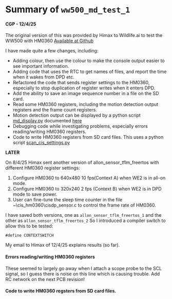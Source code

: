 # Summary of `ww500_md_test_1`
#### CGP - 12/4/25

The original version of this was provided by Himax to Wildlife.ai to test the WW500 with HM0360
[Available at Github](https://github.com/stevehuang82/for_wildlife_ai/tree/main/allon_sensor_tflm_freertos)

I have made quite a few changes, including:

* Adding colour, then use the colour to make the console output easier to see important information.
* Adding code that uses the RTC to get names of files, and report the time when it wakes from DPD etc.
* Refactored the code that sends register settings to the HM0360, especially to stop duplication
of register writes when it enters DPD.
* Add the ability to save an image sequence number in a file on the SD card.
* Read some HM0360 registers, including the motion detection output registers and the frame count registers.
* Motion detection output can be displayed by a python script [md_display.py](../../../../../_Tools/md_display.py) 
documented [here](../../../../../_Documentation/md_display.md)
* Debugging code while investigating problems, especially errors reading/writing HM0360 registers.
* Code to write HM0360 registers from SD card files. This uses a python script [scan_cis_settings.py](../../../../../_Tools/scan_cis_settings.py) 

__LATER__

On 8/4/25 Himax sent another version of allon_sensor_tflm_freertos with different HM0360 register settings:
1. Configure HM0360 to 640x480 10 fps(Context A) when WE2 is in all-on mode.
2. Configure HM0360 to 320x240 2 fps (Context B) when WE2 is in DPD mode to save power.
3. User can fine-tune the sleep time counter in the file ~\cis_hm0360\cisdp_sensor.c to control the frame rate of HM0360.

I have saved both versions, one as `allon_sensor_tflm_freertos_1` and the other as `allon_sensor_tflm_freertos_2` 
So I introduced a compiler switch to allow this to be tested:
```
#define CONTEXTSWITCH
```

My email to Himax of 12/4/25 explains results (so far).

#### Errors reading/writing HM0360 registers

These seemed to largely go away when I attach a scope probe to the SCL signal, so
I guess there is noise on this line which is causing trouble. Add RC network on the next PCB revision!

#### Code to write HM0360 regsters from SD card files. 

